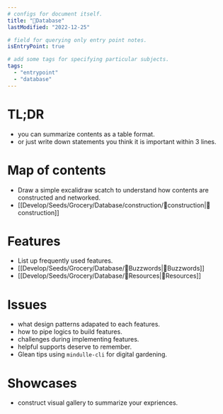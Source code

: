 ```yaml
---
# configs for document itself.
title: "🎉Database"
lastModified: "2022-12-25"

# field for querying only entry point notes.
isEntryPoint: true

# add some tags for specifying particular subjects.
tags:
  - "entrypoint"
  - "database"
---
```

# TL;DR
- you can summarize contents as a table format.
- or just write down statements you think it is important within 3 lines.


# Map of contents
- Draw a simple excalidraw scatch to understand how contents are constructed and networked.
- [[Develop/Seeds/Grocery/Database/construction/🎉construction|🎉construction]]


# Features
- List up frequently used features.
- [[Develop/Seeds/Grocery/Database/🐝Buzzwords|🐝Buzzwords]]
- [[Develop/Seeds/Grocery/Database/🚚Resources|🚚Resources]]

# Issues
- what design patterns adapated to each features.
- how to pipe logics to build features.
- challenges during implementing features.
- helpful supports deserve to remember.
- Glean tips using `mindulle-cli` for digital gardening.

# Showcases
- construct visual gallery to summarize your expriences.
